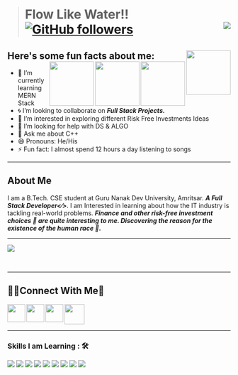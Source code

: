 
> # Flow Like Water!! &nbsp; [![GitHub followers](https://img.shields.io/github/followers/pratham-ops.svg?style=social&label=Followers)](https://github.com/pratham-ops?tab=followers)  <img align="right" src="https://profile-counter.glitch.me/pratham-ops/count.svg" />
## Here's some fun facts about me: <img width="100" align="right" src="https://user-images.githubusercontent.com/83504276/146778999-93e901fd-80eb-4118-8a0d-39df011e32b4.png"><a href="https://git-scm.com/"><img height="100px" align="right" src="https://cdn.svgporn.com/logos/git-icon.svg"></a><a href="https://visualstudio.microsoft.com/"><img height="100px" align="right" src="https://cdn.svgporn.com/logos/visual-studio.svg"></a><a href="https://code.visualstudio.com/"><img height="100px" align="right" src="https://cdn.svgporn.com/logos/visual-studio-code.svg"></a>


<!--   -  **I am a ***Coder***⚡🧙🏻‍♂️**
  -  **I'm a enthusiastic web developer👩🏻‍💻**
  -  **I'm eager to Learn new Technologies 🌊** -->
- 🌱 I’m currently learning MERN Stack
- 🌀 I’m looking to collaborate on <em><b>Full Stack Projects.</em></b>
- 👀 I’m interested in exploring different Risk Free Investments Ideas</em></b>
- 🤔 I’m looking for help with DS & ALGO
- 💬 Ask me about C++
- 😄 Pronouns: He/His
- ⚡ Fun fact: I almost spend 12 hours a day listening to songs
<hr>

## About Me
<p>I am a B.Tech. CSE student at Guru Nanak Dev University, Amritsar. <em><b>A Full Stack Developer<⁄></em></b>. I am Interested in learning about how the IT industry is tackling real-world problems. <em><b>Finance and other risk-free investment choices 💬 are quite interesting to me.</em></b><em><b> Discovering the reason for the existence of the human race 🌱.</em></b></p>
 <hr>
<img align="center" src="http://github-readme-streak-stats.herokuapp.com?user=pratham-ops&theme=dark&date_format=M%20j%5B%2C%20Y%5D&background=0A0015&fire=00B1DD&ring=00C0DD&currStreakLabel=00C6DD">
     
<br><hr>
## 📧📌Connect With Me🐧
 <a href="mailto:ppmk632@gmail.com"><img align="left" width="40px" src="https://cdn-icons-png.flaticon.com/512/281/281769.png" /></a>
 <a href="https://www.linkedin.com/in/pratham-sharma-024132176/"><img align="left" width="40px" src="https://cdn-icons-png.flaticon.com/512/174/174857.png"  /></a>
 <a href="https://github.com/pratham-ops"><img width="45px" src="https://cdn.freebiesupply.com/logos/large/2x/github-octocat-logo-png-transparent.png"></a><!--   https://raw.githubusercontent.com/github/explore/78df643247d429f6cc873026c0622819ad797942/topics/github/github.png -->
 <a href="https://www.instagram.com/_.lone_escapist._/"><img align="left" width="40px" src="https://upload.wikimedia.org/wikipedia/commons/thumb/a/a5/Instagram_icon.png/1024px-Instagram_icon.png" /></a>
 
 <hr>
 

### Skills I am Learning : 🛠

<img src="https://img.shields.io/badge/c++%20-%2300599C.svg?&style=for-the-badge&logo=c%2B%2B&logoColor=white">   <img src="https://img.shields.io/badge/python%20-%2314354C.svg?&style=for-the-badge&logo=python&logoColor=white">   <img src="https://img.shields.io/badge/javascript%20-%23323330.svg?&style=for-the-badge&logo=javascript&logoColor=%23F7DF1E">  <img src="https://img.shields.io/badge/html5%20-%23E34F26.svg?&style=for-the-badge&logo=html5&logoColor=white">   <img src="https://img.shields.io/badge/css3%20-%231572B6.svg?&style=for-the-badge&logo=css3&logoColor=white">    <img src="https://img.shields.io/badge/bootstrap%20-%23563D7C.svg?&style=for-the-badge&logo=bootstrap&logoColor=white">   <img src="https://img.shields.io/badge/git%20-%23F05033.svg?&style=for-the-badge&logo=git&logoColor=white"/>   <img src="http://img.shields.io/badge/-VS%20Code-000000?style=for-the-badge&logo=Visual-studio-code&logoColor=blue">    <img src="https://img.shields.io/badge/Wordpress-21759B?style=for-the-badge&logo=wordpress&logoColor=white">
<br><br><br>

<!-- ### Connect with me🦖 -->
<!--   <a href="https://wa.me/8837630339"><img src="https://img.shields.io/badge/WhatsApp-25D366?style=for-the-badge&logo=whatsapp&logoColor=white"></a> -->
<!--   &nbsp; <a href="mailto:ppmk632@gmail.co "><img src="https://img.shields.io/badge/Gmail-D14836?style=for-the-badge&logo=gmail&logoColor=white"></a> &nbsp;  <a href="https://github.com/pratham-ops"><img src="https://img.shields.io/badge/Github-000000?style=for-the-badge&logo=Github&logoColor=White"> <a href="https://www.linkedin.com/in/pratham-sharma-024132176/"><img src="https://img.shields.io/badge/LinkedIn-21759B?style=for-the-badge&logo=LinkedIn&logoColor=White"> -->
<!-- <a href="https://www.instagram.com/pratham_5200/"><img src="https://img.shields.io/badge/Instagram-8a3ab9?style=for-the-badge&logo=Instagram&logoColor=White"> -->
 
  
